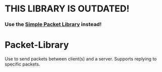 # THIS LIBRARY IS OUTDATED!
### Use the [Simple Packet Library](https://github.com/mega12345mega/Simple-Packet-Library/) instead!

# Packet-Library
Use to send packets between client(s) and a server. Supports replying to specific packets.
